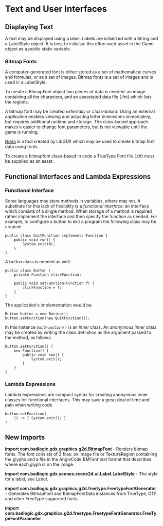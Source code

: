 # Text and User Interfaces

## Displaying Text
A text may be displayed using a label. Labels are initialized with a String and a LabelStyle object.
It is best to initialize this often used asset in the Game object as a public static variable.

### Bitmap Fonts
A computer-generated font is either stored as a set of mathematical curves and formulas, or as a set of images.
Bitmap fonts is a set of images and is used in a LabelStyle. 

To create a BitmapFont object two pieces of data is needed: an image containing all the characters, and an associated data file (.fnt) which lists the regions.

A bitmap font may be created _externally_ or _class-based_.
Using an external application enables viewing and adjusting letter dimensions immediately, but requires additional runtime and storage.
The class-based approach makes it easier to change font parameters, but is not viewable until the game is running.

[Hiero](https://libgdx.badlogicgames.com/tools.html) is a tool created by LibGDX which may be used to create bitmap font data using fonts.

To create a bitmapfont class-based in code a TrueType Font file (.ttf) must be supplied as an asset.
 
## Functional Interfaces and Lambda Expressions
### Functional Interface
Some languages may store methods in variables, others may not. A substitute for this lack of flexibility is a _functional interface_: an interface which consists of a single method.
When storage of a method is required rather implement the interface and then specify the function as needed.
For example, to configure a button to exit a program the following class may be created:
```
public class QuitFunction implements Function {
	public void run() {
		System.exit(0);
	}
}
```

A button class is needed as well:
```
public class Button {
	private Function clickFunction;

	public void setFunction(Function f) {
		clickFunction = f;
	}
}
```

The application's implementation would be:

```
Button button = new Button();
button.setFunction(new QuitFunction());
```

In this instance `QuitFunction()` is an _inner class_. 
An _anonymous inner class_ may be created by writing the class definition as the argument passed to the method, as follows: 
```
button.setFunction() {
	new Function() {
		public void run() {
			System.exit();
		}
	}
}
```
### Lambda Expressions
Lambda expressions are compact syntax for creating anonymous inner classes for functional interfaces. This may save a great deal of time and pain when writing code.
```
button.setFunction(
	() -> { System.exit(); }
)
```

## New Imports

**import com.badlogic.gdx.graphics.g2d.BitmapFont** - Renders bitmap fonts. The font consists of 2 files: an image file or TextureRegion containing the glyphs and a file in the AngleCode BMFont text format that describes where each glyph is on the image.

**import com.badlogic.gdx.scenes.scene2d.ui.Label.LabelStyle** - The style for a label, see Label.

**import com.badlogic.gdx.graphics.g2d.freetype.FreetypeFontGenerator** - Generates BitmapFont and BitmapFontData instances from TrueType, OTF, and other FreeType supported fonts.

**import com.badlogic.gdx.graphics.g2d.freetype.FreetypeFontGenerator.FreeTypeFontParameter**
